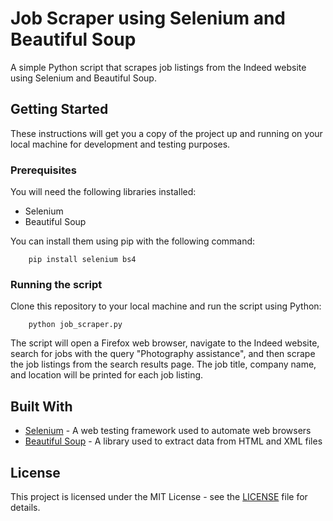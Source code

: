 # Job Scraper using Selenium and Beautiful Soup

A simple Python script that scrapes job listings from the Indeed website using Selenium and Beautiful Soup.

## Getting Started

These instructions will get you a copy of the project up and running on your local machine for development and testing purposes.

### Prerequisites

You will need the following libraries installed:

- Selenium
- Beautiful Soup

You can install them using pip with the following command:

        pip install selenium bs4
        
### Running the script

Clone this repository to your local machine and run the script using Python:

        python job_scraper.py


The script will open a Firefox web browser, navigate to the Indeed website, search for jobs with the query "Photography assistance", and then scrape the job listings from the search results page. The job title, company name, and location will be printed for each job listing.

## Built With

- [Selenium](https://selenium-python.readthedocs.io/) - A web testing framework used to automate web browsers
- [Beautiful Soup](https://www.crummy.com/software/BeautifulSoup/bs4/doc/) - A library used to extract data from HTML and XML files

## License

This project is licensed under the MIT License - see the [LICENSE](LICENSE) file for details.
